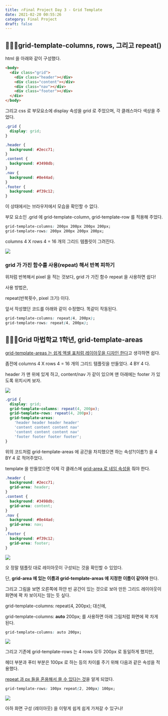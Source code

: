 ```yaml
---
title: 🔥Final Project Day 3 - Grid Template
date: 2021-02-20 00:55:26
category: Final Project
draft: false
---
```


## 🧙🏻‍♂️grid-template-columns, rows, 그리고 repeat()

html 을 아래와 같이 구성했다.

```html
<body>
  <div class="grid">
    <div class="header"></div>
    <div class="content"></div>
    <div class="nav"></div>
    <div class="footer"></div>
  </div>
</body>
```

그리고 css 로 부모요소에 display 속성을 grid 로 주었으며, 각 클래스마다 색상을 주었다.

```css
.grid {
  display: grid;
}

.header {
  background: #2ecc71;
}
.content {
  background: #3498db;
}
.nav {
  background: #8e44ad;
}
.footer {
  background: #f39c12;
}
```

이 상태에서는 브라우저에서 모습을 확인할 수 없다.

부모 요소인 .grid 에 grid-template-column, grid-template-row 를 적용해 주었다.

```css
grid-template-columns: 200px 200px 200px 200px;
grid-template-rows: 200px 200px 200px 200px;
```

columns 4 X rows 4 = 16 개의 그리드 템플릿이 그려진다.

![](./images/4by4.jpeg)

### grid 가 가진 함수를 사용(repeat) 해서 반복 피하기

위처럼 반복해서 pixel 을 적는 것보다, grid 가 가진 함수 repeat 을 사용하면 쉽다!

사용 방법은,

repeat(반복횟수, pixel 크기) 이다.

앞서 작성했던 코드를 아래와 같이 수정했다. 똑같이 작동된다.

```css
grid-template-columns: repeat(4, 200px);
grid-template-rows: repeat(4, 200px);
```

## 🧙🏻‍♂️Grid 마법학교 1학년, grid-template-areas

<u>grid-template-areas 는 쉽게 엑셀 표처럼 레이아웃을 디자인 한다</u>고 생각하면 쉽다.

좀전에 columns 4 X rows 4 = 16 개의 그리드 템플릿을 만들었다. 4 BY 4 다.

header 가 맨 위에 있게 하고, content/nav 가 같이 있으며 맨 아래에는 footer 가 있도록 위치시켜 보자.

![](./images/excel-example.jpeg)

```css
.grid {
  display: grid;
  grid-template-columns: repeat(4, 200px);
  grid-template-rows: repeat(4, 200px);
  grid-template-areas:
    'header header header header'
    'content content content nav'
    'content content content nav'
    'footer footer footer footer';
}
```

위의 코드처럼 grid-template-areas 에 공간을 차지했으면 하는 속성?(이름?) 을 4 BY 4 로 적어주었다.

template 을 만들었으면 이제 각 클래스에 <u>grid-area 로 네임 속성을</u> 줘야 한다.

```css
.header {
  background: #2ecc71;
  grid-area: header;
}
.content {
  background: #3498db;
  grid-area: content;
}
.nav {
  background: #8e44ad;
  grid-area: nav;
}
.footer {
  background: #f39c12;
  grid-area: footer;
}
```

![](./images/template-area.jpeg)

오 정말 템플릿 대로 레이아웃이 구성되는 것을 확인할 수 있었다.

단, <strong>grid-area 에 있는 이름과 grid-template-areas 에 지정한 이름이 같아야</strong> 한다.

그리고 그림을 보면 오른쪽에 하얀 빈 공간이 있는 것으로 보아 만든 그리드 레이아웃이 화면에 꽉 차 보이지는 않는 듯 싶다.

grid-template-columns: repeat(4, 200px); 대신에,

grid-template-columns: <b>auto</b> 200px; 를 사용하면 아래 그림처럼 화면에 꽉 차게 된다.

```css
grid-template-columns: auto 200px;
```

![](./images/full-template-area.jpeg)

그리고 기존에 grid-template-rows 는 4 rows 모두 200px 로 동일하게 했지만,

헤더 부분과 푸터 부분은 100px 로 하는 등의 차이를 주기 위해 다음과 같은 속성을 적용했다.

<u>repeat 과 px 들을 혼용해서 쓸 수 있다는 것</u>을 알게 되었다.

```css
grid-template-rows: 100px repeat(2, 200px) 100px;
```

![](./images/template-area2.jpeg)

아하 화면 구성 (레이아웃) 을 이렇게 쉽게 쉽게 가져갈 수 있구나!
